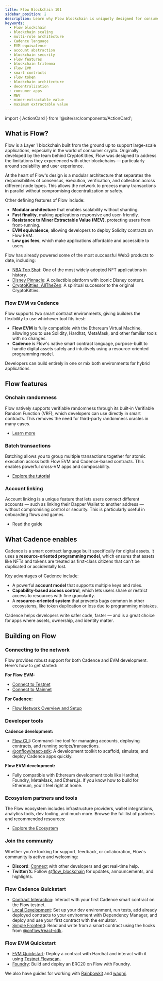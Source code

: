 ```yaml
---
title: Flow Blockchain 101
sidebar_position: 2
description: Learn why Flow blockchain is uniquely designed for consumer-scale decentralized applications. Understand Flow's multi-role architecture, native account abstraction, and EVM equivalence.
keywords:
  - Flow blockchain
  - blockchain scaling
  - multi-role architecture
  - Cadence language
  - EVM equivalence
  - account abstraction
  - blockchain security
  - Flow features
  - blockchain trilemma
  - Flow EVM
  - smart contracts
  - Flow token
  - blockchain architecture
  - decentralization
  - consumer apps
  - MEV
  - miner-extractable value
  - maximum extractable value
---
```


import { ActionCard } from '@site/src/components/ActionCard';

<style>{`
  .action-card-row {
    display: flex;
    gap: 2rem;
    margin-bottom: 2rem;
    flex-wrap: wrap;
    justify-content: center;
  }
  .action-card-row > * {
    flex: 1 1 350px;
    max-width: 500px;
    min-width: 300px;
  }
  @media (max-width: 900px) {
    .action-card-row {
      flex-direction: column;
      align-items: stretch;
    }
    .action-card-row > * {
      max-width: 100%;
      min-width: 0;
    }
  }
`}</style>

<div className="action-card-row">
  <ActionCard
    icon="cadence"
    iconColor="green"
    cardColor="black"
    heading="Build with Cadence"
    description="Get started with Flow's native resource-oriented smart contract language. Learn how to deploy, interact, and build secure dApps using Cadence."
    href="../build/cadence/getting-started/contract-interaction"
  />
  <ActionCard
    icon="solidity"
    iconColor="purple"
    cardColor="black"
    heading="Build with Solidity"
    description="Deploy Solidity contracts on Flow EVM using familiar Ethereum tools like Hardhat and Foundry. Start building EVM-compatible dApps on Flow."
    href="../build/evm/quickstart"
  />
</div>

## What is Flow?

Flow is a Layer 1 blockchain built from the ground up to support large-scale applications, especially in the world of consumer crypto. Originally developed by the team behind CryptoKitties, Flow was designed to address the limitations they experienced with other blockchains — particularly around scalability and user experience.

At the heart of Flow's design is a modular architecture that separates the responsibilities of consensus, execution, verification, and collection across different node types. This allows the network to process many transactions in parallel without compromising decentralization or safety.

Other defining features of Flow include:

- **Modular architecture** that enables scalability without sharding.
- **Fast finality**, making applications responsive and user-friendly.
- **Resistance to Miner Extractable Value (MEV)**, protecting users from front-running.
- **EVM equivalence**, allowing developers to deploy Solidity contracts on Flow EVM.
- **Low gas fees**, which make applications affordable and accessible to users.

Flow has already powered some of the most successful Web3 products to date, including:

- [NBA Top Shot]: One of the most widely adopted NFT applications in history.
- [Disney Pinnacle]: A collectible platform with iconic Disney content.
- [CryptoKitties: AllTheZen]: A spiritual successor to the original CryptoKitties.

### Flow EVM vs Cadence

Flow supports two smart contract environments, giving builders the flexibility to use whichever tool fits best:

- **Flow EVM** is fully compatible with the Ethereum Virtual Machine, allowing you to use Solidity, Hardhat, MetaMask, and other familiar tools with no changes.
- **Cadence** is Flow's native smart contract language, purpose-built to handle digital assets safely and intuitively using a resource-oriented programming model.

Developers can build entirely in one or mix both environments for hybrid applications.

## Flow features

### Onchain randomness

Flow natively supports verifiable randomness through its built-in Verifiable Random Function (VRF), which developers can use directly in smart contracts. This removes the need for third-party randomness oracles in many cases.

- [Learn more]

### Batch transactions

Batching allows you to group multiple transactions together for atomic execution across both Flow EVM and Cadence-based contracts. This enables powerful cross-VM apps and composability.

- [Explore the tutorial]

### Account linking

Account linking is a unique feature that lets users connect different accounts — such as linking their Dapper Wallet to another address — without compromising control or security. This is particularly useful in onboarding flows and games.

- [Read the guide]

## What Cadence enables

Cadence is a smart contract language built specifically for digital assets. It uses a **resource-oriented programming model**, which ensures that assets like NFTs and tokens are treated as first-class citizens that can't be duplicated or accidentally lost.

Key advantages of Cadence include:

- A powerful **account model** that supports multiple keys and roles.
- **Capability-based access control**, which lets users share or restrict access to resources with fine granularity.
- A **resource-oriented system** that prevents bugs common in other ecosystems, like token duplication or loss due to programming mistakes.

Cadence helps developers write safer code, faster — and is a great choice for apps where assets, ownership, and identity matter.

## Building on Flow

### Connecting to the network

Flow provides robust support for both Cadence and EVM development. Here's how to get started:

**For Flow EVM:**

- [Connect to Testnet]
- [Connect to Mainnet]

**For Cadence:**

- [Flow Network Overview and Setup]

### Developer tools

**Cadence development:**

- [Flow CLI]: Command-line tool for managing accounts, deploying contracts, and running scripts/transactions.
- [@onflow/react-sdk]: A development toolkit to scaffold, simulate, and deploy Cadence apps quickly.

**Flow EVM development:**

- Fully compatible with Ethereum development tools like Hardhat, Foundry, MetaMask, and Ethers.js. If you know how to build for Ethereum, you'll feel right at home.

### Ecosystem partners and tools

The Flow ecosystem includes infrastructure providers, wallet integrations, analytics tools, dev tooling, and much more. Browse the full list of partners and recommended resources:

- [Explore the Ecosystem]

### Join the community

Whether you're looking for support, feedback, or collaboration, Flow's community is active and welcoming:

- **Discord**: [Connect] with other developers and get real-time help.
- **Twitter/𝕏**: Follow [@flow_blockchain] for updates, announcements, and highlights.

### Flow Cadence Quickstart

- [Contract Interaction]: Interact with your first Cadence smart contract on the Flow testnet.
- [Local Development]: Set up your dev environment, run tests, add already deployed contracts to your environment with Dependency Manager, and deploy and use your first contract with the emulator.
- [Simple Frontend]: Read and write from a smart contract using the hooks from [@onflow/react-sdk].

### Flow EVM Quickstart

- [EVM Quickstart]: Deploy a contract with Hardhat and interact with it using [Testnet Flowscan].
- [Foundry]: Build and deploy an ERC20 on Flow with Foundry.

We also have guides for working with [Rainbowkit] and [wagmi].

<!-- Relative links. Will not render on the page -->

[NBA Top Shot]: https://nbatopshot.com/
[Disney Pinnacle]: https://disneypinnacle.com/
[CryptoKitties: AllTheZen]: https://allthezen.cryptokitties.co/
[Learn more]: https://developers.flow.com/blockchain-development-tutorials/native-vrf
[Explore the tutorial]: https://developers.flow.com/blockchain-development-tutorials/cross-vm-apps/introduction
[Read the guide]: https://developers.flow.com/build/cadence/guides/account-linking-with-dapper
[Connect to Testnet]: https://developers.flow.com/protocol/flow-networks/accessing-testnet
[Connect to Mainnet]: https://developers.flow.com/protocol/flow-networks/accessing-mainnet
[Flow Network Overview and Setup]: https://developers.flow.com/protocol/flow-networks
[Flow CLI]: https://developers.flow.com/tools/flow-cli
[@onflow/react-sdk]: https://developers.flow.com/tools/react-sdk
[Explore the Ecosystem]: https://developers.flow.com/ecosystem
[@flow_blockchain]: https://x.com/flow_blockchain
[Connect]: https://discord.com/invite/flow
[Contract Interaction]: ./cadence/getting-started/smart-contract-interaction.md
[Local Development]: ./cadence/getting-started/cadence-environment-setup.md
[Simple Frontend]: ./cadence/getting-started/building-a-frontend-app.md
[EVM Quickstart]: ../build/evm/quickstart.md
[Testnet Flowscan]: https://evm-testnet.flowscan.io/
[Foundry]: ./evm/development-tools/foundry.md
[Rainbowkit]: ./evm/frameworks/rainbowkit.md
[wagmi]: ./evm/frameworks/wagmi.md
